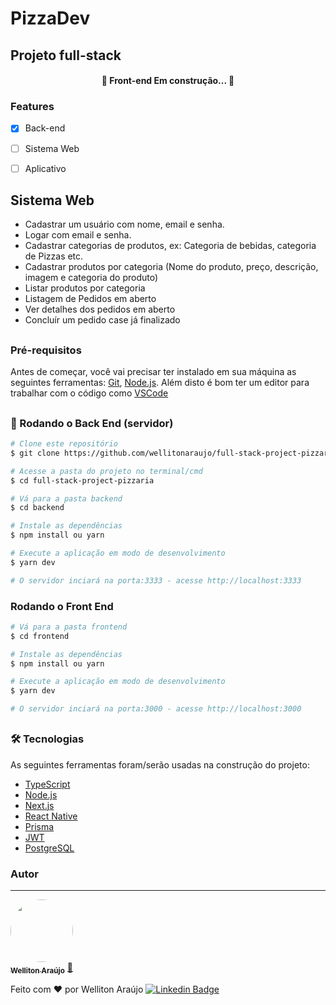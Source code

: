# PizzaDev
## Projeto full-stack

<h4 align="center"> 
	🚧  Front-end Em construção...  🚧
</h4>

### Features
- [x] Back-end
- [ ] Sistema Web
- [ ] Aplicativo


## Sistema Web
- Cadastrar um usuário com nome, email e senha.
- Logar com email e senha.
- Cadastrar categorias de produtos, ex: Categoria de bebidas, categoria de Pizzas etc.
- Cadastrar produtos por categoria (Nome do produto, preço, descrição, imagem e categoria do produto)
- Listar produtos por categoria
- Listagem de Pedidos em aberto
- Ver detalhes dos pedidos em aberto
- Concluír um pedido case já finalizado

##
### Pré-requisitos

Antes de começar, você vai precisar ter instalado em sua máquina as seguintes ferramentas:
[Git](https://git-scm.com), [Node.js](https://nodejs.org/en/). 
Além disto é bom ter um editor para trabalhar com o código como [VSCode](https://code.visualstudio.com/)

##

### 🎲 Rodando o Back End (servidor)

```bash
# Clone este repositório
$ git clone https://github.com/wellitonaraujo/full-stack-project-pizzaria

# Acesse a pasta do projeto no terminal/cmd
$ cd full-stack-project-pizzaria

# Vá para a pasta backend
$ cd backend

# Instale as dependências
$ npm install ou yarn

# Execute a aplicação em modo de desenvolvimento
$ yarn dev

# O servidor inciará na porta:3333 - acesse http://localhost:3333
```

### Rodando o Front End

```bash
# Vá para a pasta frontend
$ cd frontend

# Instale as dependências
$ npm install ou yarn

# Execute a aplicação em modo de desenvolvimento
$ yarn dev

# O servidor inciará na porta:3000 - acesse http://localhost:3000
```

##
### 🛠 Tecnologias

As seguintes ferramentas foram/serão usadas na construção do projeto:

- [TypeScript](https://www.typescriptlang.org/) 
- [Node.js](https://nodejs.org/en/)
- [Next.js](https://nextjs.org/)
- [React Native](https://reactnative.dev/) 
- [Prisma](https://www.prisma.io/docs/)
- [JWT](https://jwt.io/)
- [PostgreSQL](https://www.postgresql.org/)

### Autor
---

<a href="https://www.linkedin.com/in/wellitonaraujo/">
 <img style="border-radius: 50%;" src="https://avatars.githubusercontent.com/u/42000136?v=4" width="100px;" alt=""/>
 <br />
 <sub><b>Welliton Araújo</b></sub></a> <a target="_blank" href="https://www.linkedin.com/in/wellitonaraujo/" title="LinkdIn">🚀</a>


Feito com ❤️ por Welliton Araújo
[![Linkedin Badge](https://img.shields.io/badge/-Welliton-blue?style=flat-square&logo=Linkedin&logoColor=white&link=https://www.linkedin.com/in/wellitonaraujo/)](https://www.linkedin.com/in/wellitonaraujo/) 
